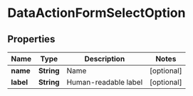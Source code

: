 # DataActionFormSelectOption

## Properties
Name | Type | Description | Notes
------------ | ------------- | ------------- | -------------
**name** | **String** | Name |  [optional]
**label** | **String** | Human-readable label |  [optional]
